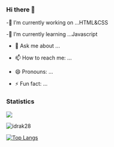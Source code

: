 ### Hi there 👋




-🔭 I’m currently working on ...HTML&CSS

-🌱 I’m currently learning ...Javascript


- 💬 Ask me about ...
- 📫 How to reach me: ...

- 😄 Pronouns: ...
- ⚡ Fun fact: ...


### Statistics
<!--<img src="https://github-readme-stats.vercel.app/api/top-langs/?username=idrak28&theme=dark&hide_langs_below=1" />-->
<img src="https://github-readme-stats.vercel.app/api?username=idrak28&&show_icons=true&title_color=ffffff&icon_color=a4c639&text_color=daf7dc&bg_color=151515">

<p><img align="center" src="https://github-readme-streak-stats.herokuapp.com/?user=idrak28&" alt="idrak28"/></p>

[![Top Langs](https://github-readme-stats.vercel.app/api/top-langs/?username=idrak28&layout=compact)](https://github.com/idrak28/github-readme-stats)

